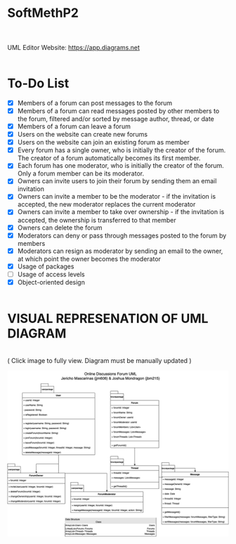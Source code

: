 # SoftMethP2
<br><br>
UML Editor Website: https://app.diagrams.net
<br><br>
# To-Do List
- [x] Members of a forum can post messages to the forum
- [x] Members of a forum can read messages posted by other members to the forum, filtered and/or sorted by message author, thread, or date
- [x] Members of a forum can leave a forum
- [x] Users on the website can create new forums
- [x] Users on the website can join an existing forum as member
- [x] Every forum has a single owner, who is initially the creator of the forum. The creator of a forum automatically becomes its first member.
- [x] Each forum has one moderator, who is initially the creator of the forum. Only a forum member can be its moderator.
- [x] Owners can invite users to join their forum by sending them an email invitation
- [x] Owners can invite a member to be the moderator - if the invitation is accepted, the new moderator replaces the current moderator
- [x] Owners can invite a member to take over ownership - if the invitation is accepted, the ownership is transferred to that member
- [x] Owners can delete the forum
- [x] Moderators can deny or pass through messages posted to the forum by members
- [x] Moderators can resign as moderator by sending an email to the owner, at which point the owner becomes the moderator
- [x] Usage of packages
- [ ] Usage of access levels
- [x] Object-oriented design
<br><br>
# VISUAL REPRESENATION OF UML DIAGRAM
<br>
( Click image to fully view. Diagram must be manually updated )

![Diagram](./UMLVisual.png)
